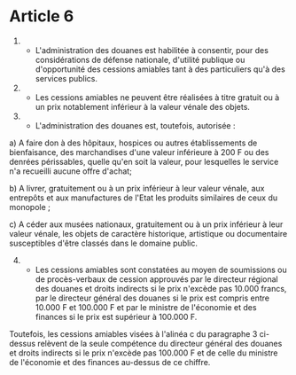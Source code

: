 # Article 6

1. - L'administration des douanes est habilitée à consentir, pour des considérations de défense nationale, d'utilité publique ou d'opportunité des cessions amiables tant à des particuliers qu'à des services publics.

2. - Les cessions amiables ne peuvent être réalisées à titre gratuit ou à un prix notablement inférieur à la valeur vénale des objets.

3. - L'administration des douanes est, toutefois, autorisée :

a) A faire don à des hôpitaux, hospices ou autres établissements de bienfaisance, des marchandises d'une valeur inférieure à 200 F ou des denrées périssables, quelle qu'en soit la valeur, pour lesquelles le service n'a recueilli aucune offre d'achat;

b) A livrer, gratuitement ou à un prix inférieur à leur valeur vénale, aux entrepôts et aux manufactures de l'Etat les produits similaires de ceux du monopole ;

c) A céder aux musées nationaux, gratuitement ou à un prix inférieur à leur valeur vénale, les objets de caractère historique, artistique ou documentaire susceptibles d'être classés dans le domaine public.

4. - Les cessions amiables sont constatées au moyen de soumissions ou de procès-verbaux de cession approuvés par le directeur régional des douanes et droits indirects si le prix n'excède pas 10.000 francs, par le directeur général des douanes si le prix est compris entre 10.000 F et 100.000 F et par le ministre de l'économie et des finances si le prix est supérieur à 100.000 F.

Toutefois, les cessions amiables visées à l'alinéa c du paragraphe 3 ci-dessus relèvent de la seule compétence du directeur général des douanes et droits indirects si le prix n'excède pas 100.000 F et de celle du ministre de l'économie et des finances au-dessus de ce chiffre.
